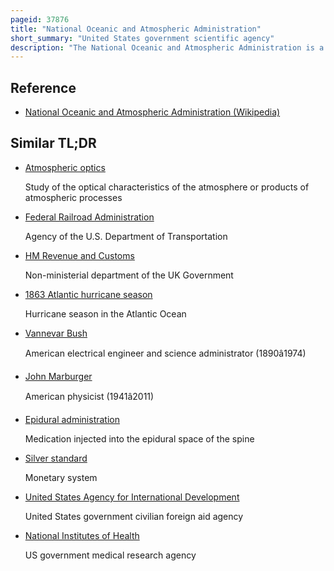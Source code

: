 ```yaml
---
pageid: 37876
title: "National Oceanic and Atmospheric Administration"
short_summary: "United States government scientific agency"
description: "The National Oceanic and Atmospheric Administration is a scientific and regulatory agency within the Washington, D. C. –based United States Department of Commerce, headquartered in Silver Spring, Maryland."
---
```


## Reference

- [National Oceanic and Atmospheric Administration (Wikipedia)](https://en.wikipedia.org/?curid=37876)

## Similar TL;DR

- [Atmospheric optics](/tldr/en/atmospheric-optics)

  Study of the optical characteristics of the atmosphere or products of atmospheric processes

- [Federal Railroad Administration](/tldr/en/federal-railroad-administration)

  Agency of the U.S. Department of Transportation

- [HM Revenue and Customs](/tldr/en/hm-revenue-and-customs)

  Non-ministerial department of the UK Government

- [1863 Atlantic hurricane season](/tldr/en/1863-atlantic-hurricane-season)

  Hurricane season in the Atlantic Ocean

- [Vannevar Bush](/tldr/en/vannevar-bush)

  American electrical engineer and science administrator (1890â1974)

- [John Marburger](/tldr/en/john-marburger)

  American physicist (1941â2011)

- [Epidural administration](/tldr/en/epidural-administration)

  Medication injected into the epidural space of the spine

- [Silver standard](/tldr/en/silver-standard)

  Monetary system

- [United States Agency for International Development](/tldr/en/united-states-agency-for-international-development)

  United States government civilian foreign aid agency

- [National Institutes of Health](/tldr/en/national-institutes-of-health)

  US government medical research agency
